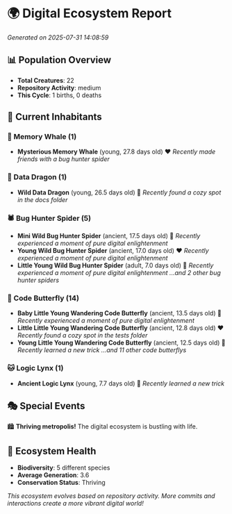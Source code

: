 # 🌍 Digital Ecosystem Report
*Generated on 2025-07-31 14:08:59*

## 📊 Population Overview
- **Total Creatures**: 22
- **Repository Activity**: medium
- **This Cycle**: 1 births, 0 deaths

## 👥 Current Inhabitants

### 🐋 Memory Whale (1)
- **Mysterious Memory Whale** (young, 27.8 days old) ❤️
  *Recently made friends with a bug hunter spider*

### 🐉 Data Dragon (1)
- **Wild Data Dragon** (young, 26.5 days old) 💛
  *Recently found a cozy spot in the docs folder*

### 🕷️ Bug Hunter Spider (5)
- **Mini Wild Bug Hunter Spider** (ancient, 17.5 days old) 💛
  *Recently experienced a moment of pure digital enlightenment*
- **Young Wild Bug Hunter Spider** (ancient, 17.0 days old) ❤️
  *Recently experienced a moment of pure digital enlightenment*
- **Little Young Wild Bug Hunter Spider** (adult, 7.0 days old) 💚
  *Recently experienced a moment of pure digital enlightenment*
  *...and 2 other bug hunter spiders*

### 🦋 Code Butterfly (14)
- **Baby Little Young Wandering Code Butterfly** (ancient, 13.5 days old) 💛
  *Recently experienced a moment of pure digital enlightenment*
- **Little Little Young Wandering Code Butterfly** (ancient, 12.8 days old) ❤️
  *Recently found a cozy spot in the tests folder*
- **Young Little Young Wandering Code Butterfly** (ancient, 12.5 days old) 💛
  *Recently learned a new trick*
  *...and 11 other code butterflys*

### 🐱 Logic Lynx (1)
- **Ancient Logic Lynx** (young, 7.7 days old) 💚
  *Recently learned a new trick*

## 🎭 Special Events

🏙️ **Thriving metropolis!** The digital ecosystem is bustling with life.

## 🔬 Ecosystem Health
- **Biodiversity**: 5 different species
- **Average Generation**: 3.6
- **Conservation Status**: Thriving

*This ecosystem evolves based on repository activity. More commits and interactions create a more vibrant digital world!*
